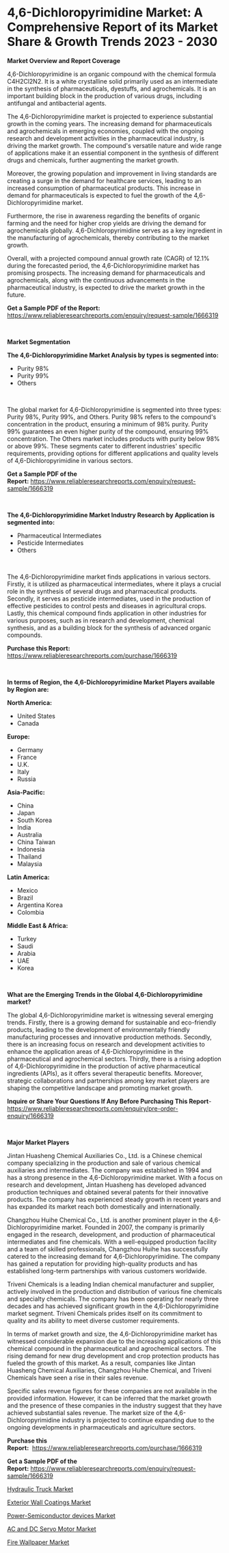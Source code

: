 <p><h1>4,6-Dichloropyrimidine Market: A Comprehensive Report of its Market Share & Growth Trends 2023 - 2030</h1></p><p><strong>Market Overview and Report Coverage</strong></p>
<p><p>4,6-Dichloropyrimidine is an organic compound with the chemical formula C4H2Cl2N2. It is a white crystalline solid primarily used as an intermediate in the synthesis of pharmaceuticals, dyestuffs, and agrochemicals. It is an important building block in the production of various drugs, including antifungal and antibacterial agents.</p><p>The 4,6-Dichloropyrimidine market is projected to experience substantial growth in the coming years. The increasing demand for pharmaceuticals and agrochemicals in emerging economies, coupled with the ongoing research and development activities in the pharmaceutical industry, is driving the market growth. The compound's versatile nature and wide range of applications make it an essential component in the synthesis of different drugs and chemicals, further augmenting the market growth.</p><p>Moreover, the growing population and improvement in living standards are creating a surge in the demand for healthcare services, leading to an increased consumption of pharmaceutical products. This increase in demand for pharmaceuticals is expected to fuel the growth of the 4,6-Dichloropyrimidine market.</p><p>Furthermore, the rise in awareness regarding the benefits of organic farming and the need for higher crop yields are driving the demand for agrochemicals globally. 4,6-Dichloropyrimidine serves as a key ingredient in the manufacturing of agrochemicals, thereby contributing to the market growth.</p><p>Overall, with a projected compound annual growth rate (CAGR) of 12.1% during the forecasted period, the 4,6-Dichloropyrimidine market has promising prospects. The increasing demand for pharmaceuticals and agrochemicals, along with the continuous advancements in the pharmaceutical industry, is expected to drive the market growth in the future.</p></p>
<p><strong>Get a Sample PDF of the Report:</strong> <a href="https://www.reliableresearchreports.com/enquiry/request-sample/1666319">https://www.reliableresearchreports.com/enquiry/request-sample/1666319</a></p>
<p>&nbsp;</p>
<p><strong>Market Segmentation</strong></p>
<p><strong>The 4,6-Dichloropyrimidine Market Analysis by types is segmented into:</strong></p>
<p><ul><li>Purity 98%</li><li>Purity 99%</li><li>Others</li></ul></p>
<p>&nbsp;</p>
<p><p>The global market for 4,6-Dichloropyrimidine is segmented into three types: Purity 98%, Purity 99%, and Others. Purity 98% refers to the compound's concentration in the product, ensuring a minimum of 98% purity. Purity 99% guarantees an even higher purity of the compound, ensuring 99% concentration. The Others market includes products with purity below 98% or above 99%. These segments cater to different industries' specific requirements, providing options for different applications and quality levels of 4,6-Dichloropyrimidine in various sectors.</p></p>
<p><strong>Get a Sample PDF of the Report:</strong>&nbsp;<a href="https://www.reliableresearchreports.com/enquiry/request-sample/1666319">https://www.reliableresearchreports.com/enquiry/request-sample/1666319</a></p>
<p>&nbsp;</p>
<p><strong>The 4,6-Dichloropyrimidine Market Industry Research by Application is segmented into:</strong></p>
<p><ul><li>Pharmaceutical Intermediates</li><li>Pesticide Intermediates</li><li>Others</li></ul></p>
<p>&nbsp;</p>
<p><p>The 4,6-Dichloropyrimidine market finds applications in various sectors. Firstly, it is utilized as pharmaceutical intermediates, where it plays a crucial role in the synthesis of several drugs and pharmaceutical products. Secondly, it serves as pesticide intermediates, used in the production of effective pesticides to control pests and diseases in agricultural crops. Lastly, this chemical compound finds application in other industries for various purposes, such as in research and development, chemical synthesis, and as a building block for the synthesis of advanced organic compounds.</p></p>
<p><strong>Purchase this Report:</strong>&nbsp; <a href="https://www.reliableresearchreports.com/purchase/1666319">https://www.reliableresearchreports.com/purchase/1666319</a></p>
<p>&nbsp;</p>
<p><strong>In terms of Region, the 4,6-Dichloropyrimidine Market Players available by Region are:</strong></p>
<p>
    <p> <strong> North America: </strong>
        <ul>
            <li>United States</li>
            <li>Canada</li>
        </ul>
        </p> 
    <p> <strong> Europe: </strong>
        <ul>
            <li>Germany</li>
            <li>France</li>
            <li>U.K.</li>
            <li>Italy</li>
            <li>Russia</li>
        </ul>
        </p> 
    <p> <strong> Asia-Pacific: </strong>
        <ul>
            <li>China</li>
            <li>Japan</li>
            <li>South Korea</li>
            <li>India</li>
            <li>Australia</li>
            <li>China Taiwan</li>
            <li>Indonesia</li>
            <li>Thailand</li>
            <li>Malaysia</li>
        </ul>
        </p> 
    <p> <strong> Latin America: </strong>
        <ul>
            <li>Mexico</li>
            <li>Brazil</li>
            <li>Argentina Korea</li>
            <li>Colombia</li>
        </ul>
        </p> 
    <p> <strong> Middle East & Africa: </strong>
        <ul>
            <li>Turkey</li>
            <li>Saudi</li>
            <li>Arabia</li>
            <li>UAE</li>
            <li>Korea</li>
        </ul>
    </p>
    </p>
<p>&nbsp;</p>
<p><strong>What are the Emerging Trends in the Global 4,6-Dichloropyrimidine market?</strong></p>
<p><p>The global 4,6-Dichloropyrimidine market is witnessing several emerging trends. Firstly, there is a growing demand for sustainable and eco-friendly products, leading to the development of environmentally friendly manufacturing processes and innovative production methods. Secondly, there is an increasing focus on research and development activities to enhance the application areas of 4,6-Dichloropyrimidine in the pharmaceutical and agrochemical sectors. Thirdly, there is a rising adoption of 4,6-Dichloropyrimidine in the production of active pharmaceutical ingredients (APIs), as it offers several therapeutic benefits. Moreover, strategic collaborations and partnerships among key market players are shaping the competitive landscape and promoting market growth.</p></p>
<p><strong>Inquire or Share Your Questions If Any Before Purchasing This Report</strong>- <a href="https://www.reliableresearchreports.com/enquiry/pre-order-enquiry/1666319">https://www.reliableresearchreports.com/enquiry/pre-order-enquiry/1666319</a></p>
<p>&nbsp;</p>
<p><strong>Major Market Players</strong></p>
<p><p>Jintan Huasheng Chemical Auxiliaries Co., Ltd. is a Chinese chemical company specializing in the production and sale of various chemical auxiliaries and intermediates. The company was established in 1994 and has a strong presence in the 4,6-Dichloropyrimidine market. With a focus on research and development, Jintan Huasheng has developed advanced production techniques and obtained several patents for their innovative products. The company has experienced steady growth in recent years and has expanded its market reach both domestically and internationally.</p><p>Changzhou Huihe Chemical Co., Ltd. is another prominent player in the 4,6-Dichloropyrimidine market. Founded in 2007, the company is primarily engaged in the research, development, and production of pharmaceutical intermediates and fine chemicals. With a well-equipped production facility and a team of skilled professionals, Changzhou Huihe has successfully catered to the increasing demand for 4,6-Dichloropyrimidine. The company has gained a reputation for providing high-quality products and has established long-term partnerships with various customers worldwide.</p><p>Triveni Chemicals is a leading Indian chemical manufacturer and supplier, actively involved in the production and distribution of various fine chemicals and specialty chemicals. The company has been operating for nearly three decades and has achieved significant growth in the 4,6-Dichloropyrimidine market segment. Triveni Chemicals prides itself on its commitment to quality and its ability to meet diverse customer requirements.</p><p>In terms of market growth and size, the 4,6-Dichloropyrimidine market has witnessed considerable expansion due to the increasing applications of this chemical compound in the pharmaceutical and agrochemical sectors. The rising demand for new drug development and crop protection products has fueled the growth of this market. As a result, companies like Jintan Huasheng Chemical Auxiliaries, Changzhou Huihe Chemical, and Triveni Chemicals have seen a rise in their sales revenue.</p><p>Specific sales revenue figures for these companies are not available in the provided information. However, it can be inferred that the market growth and the presence of these companies in the industry suggest that they have achieved substantial sales revenue. The market size of the 4,6-Dichloropyrimidine industry is projected to continue expanding due to the ongoing developments in pharmaceuticals and agriculture sectors.</p></p>
<p><strong>Purchase this Report:</strong>&nbsp;&nbsp;<a href="https://www.reliableresearchreports.com/purchase/1666319">https://www.reliableresearchreports.com/purchase/1666319</a></p>
<p></p>
<p><strong>Get a Sample PDF of the Report:</strong>&nbsp;<a href="https://www.reliableresearchreports.com/enquiry/request-sample/1666319">https://www.reliableresearchreports.com/enquiry/request-sample/1666319</a></p>
<p><p><a href="https://www.linkedin.com/pulse/hydraulic-truck-market-insights-players-forecast-till-af8yc/">Hydraulic Truck Market</a></p><p><a href="https://medium.com/@rosm15203/exterior-wall-coatings-market-size-growth-forecast-2023-2030-6bd33ed2984b">Exterior Wall Coatings Market</a></p><p><a href="https://github.com/aliciawhite5576/Market-Research-Report-List-1/blob/main/power-semiconductor-devices-market.md">Power-Semiconductor devices Market</a></p><p><a href="https://www.linkedin.com/pulse/ac-dc-servo-motor-market-challenges-opportunities-growth-drivers-gnzde/">AC and DC Servo Motor Market</a></p><p><a href="https://medium.com/@mariad13206/fire-wallpaper-market-size-growth-forecast-2023-2030-6b1ad4454c25">Fire Wallpaper Market</a></p></p>